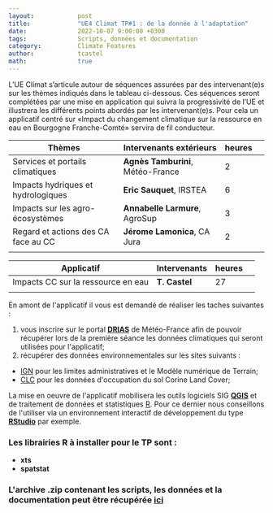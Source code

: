 ```yaml
---
layout:            post
title:             "UE4 Climat TP#1 : de la donnée à l'adaptation"
date:              2022-10-07 9:00:00 +0300
tags:              Scripts, données et documentation 
category:          Climate Features
author:            tcastel
math:              true
---
```


L’UE Climat s’articule autour de séquences assurées par des intervenant(e)s sur les thèmes indiqués dans le tableau ci-dessous. Ces séquences seront complétées par une mise en application qui suivra la progressivité de l’UE et illustrera les différents points abordés par les intervenant(e)s. Pour cela un applicatif centré sur «Impact du changement climatique sur la ressource en eau en Bourgogne Franche-Comté» servira de fil conducteur.

| Thèmes                              | Intervenants extérieurs           | heures |   |
|-------------------------------------|-----------------------------------|--------|---|
| Services et portails climatiques    | **Agnès Tamburini**, Météo-France |      2 |   |
| Impacts hydriques et hydrologiques  | **Eric Sauquet**, IRSTEA          |      6 |   |
| Impacts sur les agro-écosystèmes    | **Annabelle Larmure**, AgroSup    |      3 |   |
| Regard et actions des CA face au CC | **Jérome Lamonica**, CA Jura      |      2 |   |
|                                     |                                   |        |   |

| Applicatif                         | Intervenants  | heures |   |
|------------------------------------|---------------|--------|---|
| Impacts CC sur la ressource en eau | **T. Castel** | 27     |   |
|                                    |               |        |   |


En amont de l'applicatif il vous est demandé de réaliser les taches suivantes :

1. vous inscrire sur le portal [**DRIAS**](http://www.drias-climat.fr/) de Météo-France afin de pouvoir récupérer lors de la première séance les données climatiques qui seront utilisées pour l'applicatif;
2. récupérer des données environnementales sur les sites suivants : 
  * [IGN](https://geoservices.ign.fr/documentation/diffusion/telechargement-donnees-libres.html) pour les limites administratives et le Modèle numérique de Terrain;
  * [CLC](https://www.statistiques.developpement-durable.gouv.fr/corine-land-cover-0) pour les données d'occupation du sol Corine Land Cover;

La mise en oeuvre de l'applicatif mobilisera les outils logiciels SIG [**QGIS**](https://www.qgis.org/fr/site/) et de traitement de données et statistiques [R](https://www.r-project.org/). Pour ce dernier nous conseillons de l'utiliser via un environnement interactif de développement du type [**RStudio**](https://rstudio.com/products/rstudio/download/) par exemple.

### Les librairies R à installer pour le TP sont :
* **xts**
* **spatstat**

### L'archive .zip contenant les scripts, les données et la documentation peut être récupérée [**ici**](https://filesender.renater.fr/?s=download&token=50b097fe-c203-457b-b1e5-f9c8225a3233)


